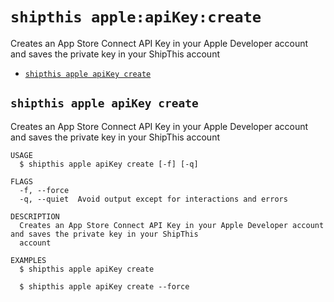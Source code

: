 `shipthis apple:apiKey:create`
==============================

Creates an App Store Connect API Key in your Apple Developer account and saves the private key in your ShipThis account

* [`shipthis apple apiKey create`](#shipthis-apple-apikey-create)

## `shipthis apple apiKey create`

Creates an App Store Connect API Key in your Apple Developer account and saves the private key in your ShipThis account

```
USAGE
  $ shipthis apple apiKey create [-f] [-q]

FLAGS
  -f, --force
  -q, --quiet  Avoid output except for interactions and errors

DESCRIPTION
  Creates an App Store Connect API Key in your Apple Developer account and saves the private key in your ShipThis
  account

EXAMPLES
  $ shipthis apple apiKey create

  $ shipthis apple apiKey create --force
```
